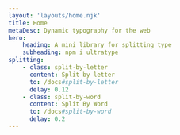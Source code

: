 ```yaml
---
layout: 'layouts/home.njk'
title: Home
metaDesc: Dynamic typography for the web
hero:
    heading: A mini library for splitting type
    subheading: npm i ultratype
splitting:
    - class: split-by-letter
      content: Split by letter
      to: /docs#split-by-letter
      delay: 0.12
    - class: split-by-word
      content: Split By Word
      to: /docs#split-by-word
      delay: 0.2
---
```


